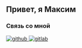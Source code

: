 ## Привет, я Максим  
  






### Связь со мной  

<a href="https://t.me/MVFedchenko" target="_blank">
<img src=https://img.shields.io/badge/Telegram-2CA5E0?&style=for-the-badge&logo=telegram&logoColor=white alt=github style="margin-bottom: 5px;" />
</a>
<a href="https://vk.com/51mvfedchenko" target="_blank">
<img src=https://img.shields.io/badge/-Vkontakte-003f5c?style=for-the-badge&logo=Vk alt=gitlab style="margin-bottom: 5px;" />
</a>  

